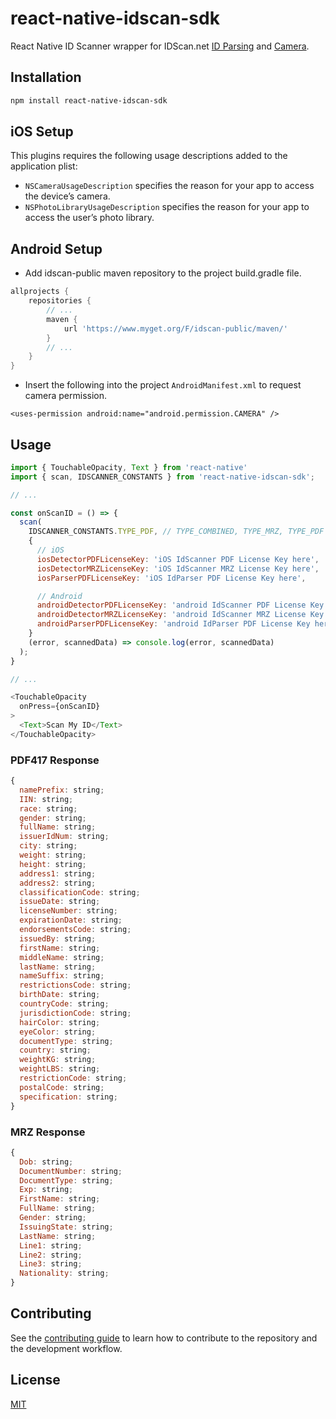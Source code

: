 # react-native-idscan-sdk

React Native ID Scanner wrapper for IDScan.net [ID Parsing](https://idscan.net/scanning-solutions/enterprise/id-parsing-sdk/) and [Camera](https://docs.idscan.net/camerascan/index.html).

## Installation

```sh
npm install react-native-idscan-sdk
```

## iOS Setup

This plugins requires the following usage descriptions added to the application plist:

- `NSCameraUsageDescription` specifies the reason for your app to access the device’s camera.
- `NSPhotoLibraryUsageDescription` specifies the reason for your app to access the user’s photo library.

## Android Setup

- Add idscan-public maven repository to the project build.gradle file.

```groovy
allprojects {
    repositories {
        // ...
        maven {
            url 'https://www.myget.org/F/idscan-public/maven/'
        }
        // ...
    }
}
```

- Insert the following into the project `AndroidManifest.xml` to request camera permission.

```
<uses-permission android:name="android.permission.CAMERA" />
```

## Usage

```js
import { TouchableOpacity, Text } from 'react-native'
import { scan, IDSCANNER_CONSTANTS } from 'react-native-idscan-sdk';

// ...

const onScanID = () => {
  scan(
    IDSCANNER_CONSTANTS.TYPE_PDF, // TYPE_COMBINED, TYPE_MRZ, TYPE_PDF
    {
      // iOS
      iosDetectorPDFLicenseKey: 'iOS IdScanner PDF License Key here',
      iosDetectorMRZLicenseKey: 'iOS IdScanner MRZ License Key here',
      iosParserPDFLicenseKey: 'iOS IdParser PDF License Key here',

      // Android
      androidDetectorPDFLicenseKey: 'android IdScanner PDF License Key here',
      androidDetectorMRZLicenseKey: 'android IdScanner MRZ License Key here',
      androidParserPDFLicenseKey: 'android IdParser PDF License Key here',
    }
    (error, scannedData) => console.log(error, scannedData)
  );
}

// ...

<TouchableOpacity
  onPress={onScanID}
>
  <Text>Scan My ID</Text>
</TouchableOpacity>

```

### PDF417 Response

```js
{
  namePrefix: string;
  IIN: string;
  race: string;
  gender: string;
  fullName: string;
  issuerIdNum: string;
  city: string;
  weight: string;
  height: string;
  address1: string;
  address2: string;
  classificationCode: string;
  issueDate: string;
  licenseNumber: string;
  expirationDate: string;
  endorsementsCode: string;
  issuedBy: string;
  firstName: string;
  middleName: string;
  lastName: string;
  nameSuffix: string;
  restrictionsCode: string;
  birthDate: string;
  countryCode: string;
  jurisdictionCode: string;
  hairColor: string;
  eyeColor: string;
  documentType: string;
  country: string;
  weightKG: string;
  weightLBS: string;
  restrictionCode: string;
  postalCode: string;
  specification: string;
}
```

### MRZ Response

```js
{
  Dob: string;
  DocumentNumber: string;
  DocumentType: string;
  Exp: string;
  FirstName: string;
  FullName: string;
  Gender: string;
  IssuingState: string;
  LastName: string;
  Line1: string;
  Line2: string;
  Line3: string;
  Nationality: string;
}
```

## Contributing

See the [contributing guide](CONTRIBUTING.md) to learn how to contribute to the repository and the development workflow.

## License

[MIT](LICENSE.md)
